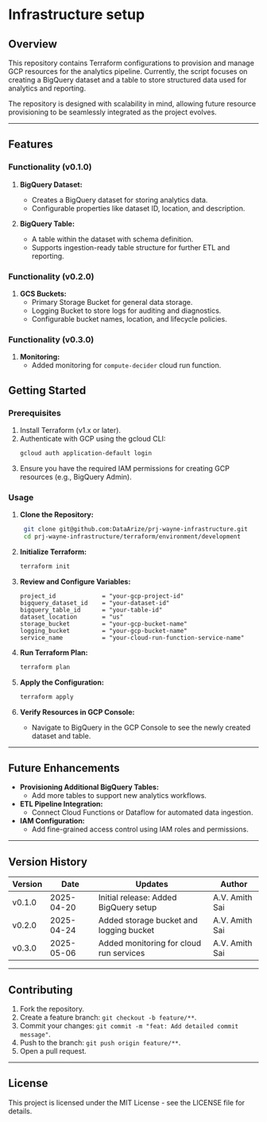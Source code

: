 # Infrastructure setup

## Overview

This repository contains Terraform configurations to provision and manage GCP resources for the analytics pipeline. Currently, the script focuses on creating a BigQuery dataset and a table to store structured data used for analytics and reporting.

The repository is designed with scalability in mind, allowing future resource provisioning to be seamlessly integrated as the project evolves.

---

## Features

### Functionality (v0.1.0)

1. **BigQuery Dataset:**

   - Creates a BigQuery dataset for storing analytics data.
   - Configurable properties like dataset ID, location, and description.

2. **BigQuery Table:**
   - A table within the dataset with schema definition.
   - Supports ingestion-ready table structure for further ETL and reporting.

### Functionality (v0.2.0)

1. **GCS Buckets:**
   - Primary Storage Bucket for general data storage.
   - Logging Bucket to store logs for auditing and diagnostics.
   - Configurable bucket names, location, and lifecycle policies.

### Functionality (v0.3.0)

1. **Monitoring:**
   - Added monitoring for `compute-decider` cloud run function.

## Getting Started

### Prerequisites

1. Install Terraform (v1.x or later).
2. Authenticate with GCP using the gcloud CLI:
   ```bash
   gcloud auth application-default login
   ```
3. Ensure you have the required IAM permissions for creating GCP resources (e.g., BigQuery Admin).

### Usage

1. **Clone the Repository:**

   ```bash
    git clone git@github.com:DataArize/prj-wayne-infrastructure.git
    cd prj-wayne-infrastructure/terraform/environment/development
   ```

2. **Initialize Terraform:**

   ```bash
   terraform init
   ```

3. **Review and Configure Variables:**

   ```hcl
   project_id             = "your-gcp-project-id"
   bigquery_dataset_id    = "your-dataset-id"
   bigquery_table_id      = "your-table-id"
   dataset_location       = "us"
   storage_bucket         = "your-gcp-bucket-name"
   logging_bucket         = "your-gcp-bucket-name"
   service_name           = "your-cloud-run-function-service-name"
   ```

4. **Run Terraform Plan:**

   ```bash
   terraform plan
   ```

5. **Apply the Configuration:**

   ```bash
   terraform apply
   ```

6. **Verify Resources in GCP Console:**

   - Navigate to BigQuery in the GCP Console to see the newly created dataset and table.

---

## Future Enhancements

- **Provisioning Additional BigQuery Tables:**
  - Add more tables to support new analytics workflows.
- **ETL Pipeline Integration:**
  - Connect Cloud Functions or Dataflow for automated data ingestion.
- **IAM Configuration:**
  - Add fine-grained access control using IAM roles and permissions.

---

## Version History

| Version | Date       | Updates                                 | Author         |
| ------- | ---------- | --------------------------------------- | -------------- |
| v0.1.0  | 2025-04-20 | Initial release: Added BigQuery setup   | A.V. Amith Sai |
| v0.2.0  | 2025-04-24 | Added storage bucket and logging bucket | A.V. Amith Sai |
| v0.3.0  | 2025-05-06 | Added monitoring for cloud run services | A.V. Amith Sai |

---

## **Contributing**

1. Fork the repository.
2. Create a feature branch: `git checkout -b feature/**`.
3. Commit your changes: `git commit -m "feat: Add detailed commit message"`.
4. Push to the branch: `git push origin feature/**`.
5. Open a pull request.

---

## **License**

This project is licensed under the MIT License - see the LICENSE file for details.
